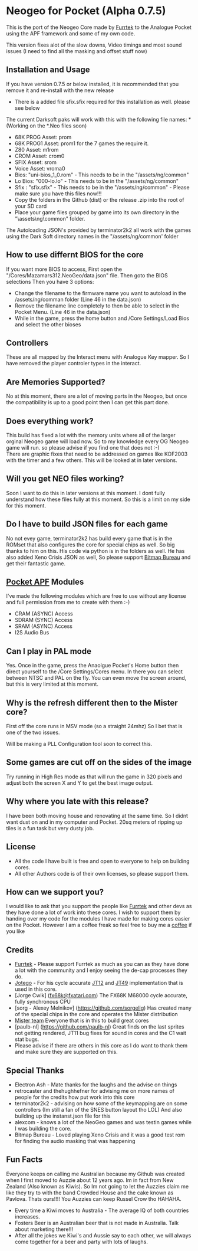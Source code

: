 # Neogeo for Pocket (Alpha 0.7.5)

This is the port of the Neogeo Core made by [Furrtek](https://www.patreon.com/furrtek/posts) to the Analogue Pocket using the APF framework and some of my own code.

This version fixes alot of the slow downs, Video timings and most sound issues (I need to find all the masking and offset stuff now)

## Installation and Usage 

If you have version 0.7.5 or below installed, it is recommended that you remove it and re-install with the new release

* There is a added file sfix.sfix required for this installation as well. please see below

The current Darksoft paks will work with this with the following file names:
*(Working on the *.Neo files soon)
* 68K PROG Asset: prom
* 68K PROG1 Asset: prom1 for the 7 games the require it.
* Z80 Asset: m1rom
* CROM Asset: crom0
* SFIX Asset: srom
* Voice Asset: vroma0
* Bios: "uni-bios_1_0.rom" - This needs to be in the "/assets/ng/common"
* Lo Bios: "000-lo.lo" - This needs to be in the "/assets/ng/common"
* Sfix : "sfix.sfix" - This needs to be in the "/assets/ng/common" - Please make sure you have this files now!!!
* Copy the folders in the Github (dist) or the release .zip into the root of your SD card
* Place your game files grouped by game into its own directory in the "\assets\ng\common" folder.

The Autoloading JSON's provided by terminator2k2 all work with the games using the Dark Soft directory names in the "/assets/ng/common' folder

## How to use differnt BIOS for the core 
If you want more BIOS to access, First open the "/Cores/Mazamars312.NeoGeo/data.json" file. Then goto the BIOS selections Then you have 3 options:
* Change the filename to the firmware name you want to autoload in the /assets/ng/comman folder (Line 46 in the data.json)
* Remove the filename line completely to then be able to select in the Pocket Menu. (Line 46 in the data.json)
* While in the game, press the home button and /Core Settings/Load Bios and select the other bioses

## Controllers 

These are all mapped by the Interact menu with Analogue Key mapper. So I have removed the player controler types in the interact.

## Are Memories Supported?
No at this moment, there are a lot of moving parts in the Neogeo, but once the compatibility is up to a good point then I can get this part done. 

## Does everything work?
This build has fixed a lot with the memory units where all of the larger orginal Neogeo game will load now. So to my knowledge every OG Neogeo game will run. so please advise if you find one that does not :-)  
There are graphic fixes that need to be addressed on games like KOF2003 with the timer and a few others. This will be looked at in later versions.

## Will you get NEO files working?
Soon I want to do this in later versions at this moment. I dont fully understand how these files fully at this moment. So this is a limit on my side for this moment.

## Do I have to build JSON files for each game
No not evey game, terminator2k2 has build every game that is in the ROMset that also configures the core for special chips as well. So big thanks to him on this. His code via python is in the folders as well. He has also added Xeno Crisis JSON as well, So please support [Bitmap Bureau](https://bitmapbureau.com/) and get their fantastic game.

## [Pocket APF](https://www.analogue.co/developer/docs/overview) Modules
I've made the following modules which are free to use without any license and full permission from me to create with them :-)
* CRAM (ASYNC) Access
* SDRAM (SYNC) Access
* SRAM (ASYNC) Access
* I2S Audio Bus

## Can I play in PAL mode
Yes. Once in the game, press the Anaolgue Pocket's Home button then direct yourself to the /Core Settings/Cores menu. In there you can select between NTSC and PAL on the fly. You can even move the screen around, but this is very limited at this moment.

## Why is the refresh different then to the Mister core?
First off the core runs in MSV mode (so a straight 24mhz) So I bet that is one of the two issues.

Will be making a PLL Configuration tool soon to correct this.

## Some games are cut off on the sides of the image

Try running in High Res mode as that will run the game in 320 pixels and adjust both the screen X and Y to get the best image output.

## Why where you late with this release?
I have been both moving house and renovating at the same time. So I didnt want dust on and in my computer and Pocket. 20sq meters of ripping up tiles is a fun task but very dusty job.

## License
* All the code I have built is free and open to everyone to help on building cores. 
* All other Authors code is of their own licenses, so please support them.

## How can we support you?
I would like to ask that you support the people like [Furrtek](https://www.patreon.com/furrtek/posts) and other devs as they have done a lot of work into these cores. I wish to support them by handing over my code for the modules I have made for making cores easier on the Pocket. However I am a coffee freak so feel free to buy me a [coffee](https://www.buymeacoffee.com/Ultrafp64) if you like

## Credits
* [Furrtek](https://www.patreon.com/furrtek/posts) - Please support Furrtek as much as you can as they have done a lot with the community and I enjoy seeing the de-cap processes they do.
* [Jotego](https://www.patreon.com/topapate) - For his cycle accurate [JT12](https://github.com/jotego/jt12) and [JT49](https://github.com/jotego/jt49) implementation that is used in this core.
* [Jorge Cwik] (fx68k@fxatari.com) The FX68K M68000 cycle accurate, fully synchronous CPU 
* [sorg - Alexey Melnikov] (https://github.com/sorgelig) Has created many of the special chips in the core and operates the Mister distribution 
* [Mister team](https://github.com/MiSTer-devel) Everyone that is in this to build great cores
* [paulb-nl] (https://github.com/paulb-nl) Great finds on the last sprites not getting rendered, JT11 bug fixes for sound in cores and the C1 wait stat bugs.
* Please advise if there are others in this core as I do want to thank them and make sure they are supported on this.

## Special Thanks
* Electron Ash - Mate thanks for the laughs and the advise on things
* retrocaster and thehughhefner for advising me on more names of people for the credits how put work into this core
* terminator2k2 - advising on how some of the keymapping are on some controllers (Im still a fan of the SNES button layout tho LOL) And also building up the instanst.json file for this
* alexcom - knows a lot of the NeoGeo games and was testin games while I was building the core.
* Bitmap Bureau - Loved playing Xeno Crisis and it was a good test rom for finding the audio masking that was happening

## Fun Facts
Everyone keeps on calling me Australian because my Github was created when I first moved to Auzzie about 12 years ago. Im in fact from New Zealand (Also known as Kiwis). So Im not going to let the Auzzies claim me like they try to with the band Crowded House and the cake known as Pavlova. Thats ours!!!! 
You Auzzies can keep Russel Crow tho HAHAHA. 

* Every time a Kiwi moves to Australia - The average IQ of both countries increases.
* Fosters Beer is an Australian beer that is not made in Australia. Talk about marketing there!!!
* After all the jokes we Kiwi's and Aussie say to each other, we will always come together for a beer and party with lots of laughs.
